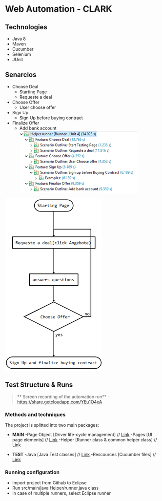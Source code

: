 
# Web Automation - CLARK

## Technologies
+ Java 8
+ Maven
+ Cucumber
+ Selenium
+ JUnit

## Senarcios
+ Choose Deal
    + Starting Page
    + Requeste a deal
+ Choose Offer
    + User choose offer
+ Sign Up
    + Sign Up before buying contract
+ Finalize Offer
    + Add bank account
![alt text](photos/JUnit.PNG)

![alt text](photos/Flow.PNG)


## Test Structure & Runs 
> ** Screen recording of the automation run** : <https://share.getcloudapp.com/YEu1O4eA>
                    
### Methods and techniques 
The project is splitted into two main packages:
+ **MAIN** 
-Page Object [Driver life-cycle management]  // [Link](https://github.com/nidal94k/Hello_Clark/tree/master/Hello_Clark/src/main/java/PageObject)
-Pages [UI page elements]  // [Link](https://github.com/nidal94k/Hello_Clark/tree/master/Hello_Clark/src/main/java/Pages)
-Helper [Runner class & common helper class]  // [Link](https://github.com/nidal94k/Hello_Clark/tree/master/Hello_Clark/src/main/java/Helper)

+ **TEST** 
-Java            [Java Test classes]  // [Link](https://github.com/nidal94k/Hello_Clark/tree/master/Hello_Clark/src/test/java/Web_Automation)
-Rescources [Cucumber files]  // [Link](https://github.com/nidal94k/Hello_Clark/tree/master/Hello_Clark/src/test/resources/Web_Automation)



### Running configuration
- Import project from Github to Eclipse 
- Run src/main/java Helper/runner.java class
- In case of multiple runners, select Eclipse runner
